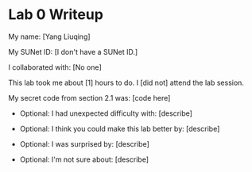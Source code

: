 Lab 0 Writeup
=============

My name: [Yang Liuqing]

My SUNet ID: [I don't have a SUNet ID.]

I collaborated with: [No one]

This lab took me about [1] hours to do. I [did not] attend the lab session.

My secret code from section 2.1 was: [code here]

- Optional: I had unexpected difficulty with: [describe]

- Optional: I think you could make this lab better by: [describe]

- Optional: I was surprised by: [describe]

- Optional: I'm not sure about: [describe]
